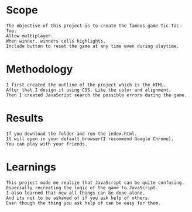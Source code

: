 # Scope
    The objective of this project is to create the famous game Tic-Tac-Toe.
    Allow multiplayer.
    When winner, winners cells highlights.
    Include button to reset the game at any time even during playtime.
    
# Methodology
    I first created the outline of the project which is the HTML.
    After that I design it using CSS. Like the color and alignment.
    Then I created JavaScript search the possible errors during the game.
    
# Results
    If you download the folder and run the index.html.
    It will open in your default browser(I recommend Google Chrome).
    You can play with your friends.
    
# Learnings
    This project made me realize that JavaScript can be quite confusing.
    Especially recreating the logic of the game to JavaScript.
    I also learned that now all things can be done alone.
    And its not to be ashamed of if you ask help of others.
    Even though the thing you ask help of can be easy for them.
